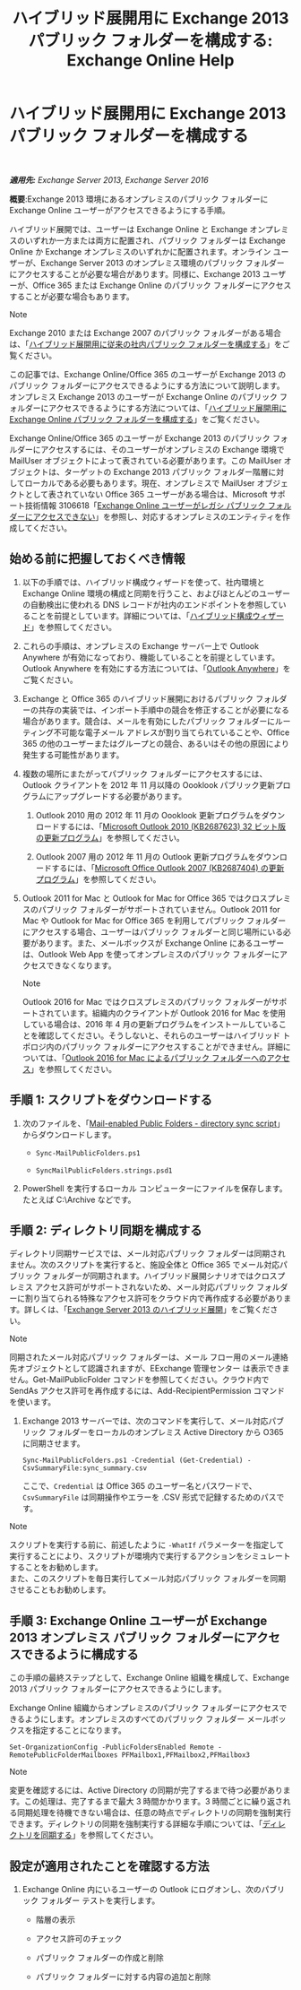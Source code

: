 ﻿---
title: 'ハイブリッド展開用に Exchange 2013 パブリック フォルダーを構成する: Exchange Online Help'
TOCTitle: ハイブリッド展開用に Exchange 2013 パブリック フォルダーを構成する
ms:assetid: b828520f-022c-4fcb-ab68-e1c330e87c33
ms:mtpsurl: https://technet.microsoft.com/ja-jp/library/Dn986544(v=EXCHG.150)
ms:contentKeyID: 65452438
ms.date: 05/22/2018
mtps_version: v=EXCHG.150
ms.translationtype: HT
---

# ハイブリッド展開用に Exchange 2013 パブリック フォルダーを構成する

 

_**適用先:** Exchange Server 2013, Exchange Server 2016_

**概要**:Exchange 2013 環境にあるオンプレミスのパブリック フォルダーに Exchange Online ユーザーがアクセスできるようにする手順。

ハイブリッド展開では、ユーザーは Exchange Online と Exchange オンプレミスのいずれか一方または両方に配置され、パブリック フォルダーは Exchange Online か Exchange オンプレミスのいずれかに配置されます。オンライン ユーザーが、Exchange Server 2013 のオンプレミス環境のパブリック フォルダーにアクセスすることが必要な場合があります。同様に、Exchange 2013 ユーザーが、Office 365 または Exchange Online のパブリック フォルダーにアクセスすることが必要な場合もあります。


> [!NOTE]
> Exchange 2010 または Exchange 2007 のパブリック フォルダーがある場合は、「<A href="configure-legacy-on-premises-public-folders-for-a-hybrid-deployment-exchange-2013-help.md">ハイブリッド展開用に従来の社内パブリック フォルダーを構成する</A>」をご覧ください。



この記事では、Exchange Online/Office 365 のユーザーが Exchange 2013 のパブリック フォルダーにアクセスできるようにする方法について説明します。オンプレミス Exchange 2013 のユーザーが Exchange Online のパブリック フォルダーにアクセスできるようにする方法については、「[ハイブリッド展開用に Exchange Online パブリック フォルダーを構成する](configure-exchange-online-public-folders-for-a-hybrid-deployment-exchange-2013-help.md)」をご覧ください。

Exchange Online/Office 365 のユーザーが Exchange 2013 のパブリック フォルダーにアクセスするには、そのユーザーがオンプレミスの Exchange 環境で MailUser オブジェクトによって表されている必要があります。この MailUser オブジェクトは、ターゲットの Exchange 2013 パブリック フォルダー階層に対してローカルである必要もあります。現在、オンプレミスで MailUser オブジェクトとして表されていない Office 365 ユーザーがある場合は、Microsoft サポート技術情報 3106618「[Exchange Online ユーザーがレガシ パブリック フォルダーにアクセスできない](https://go.microsoft.com/fwlink/p/?linkid=699451)」を参照し、対応するオンプレミスのエンティティを作成してください。

## 始める前に把握しておくべき情報

1.  以下の手順では、ハイブリッド構成ウィザードを使って、社内環境と Exchange Online 環境の構成と同期を行うこと、およびほとんどのユーザーの自動検出に使われる DNS レコードが社内のエンドポイントを参照していることを前提としています。詳細については、「[ハイブリッド構成ウィザード](https://technet.microsoft.com/ja-jp/library/hh529921\(v=exchg.150\))」を参照してください。

2.  これらの手順は、オンプレミスの Exchange サーバー上で Outlook Anywhere が有効になっており、機能していることを前提としています。Outlook Anywhere を有効にする方法については、「[Outlook Anywhere](outlook-anywhere-exchange-2013-help.md)」をご覧ください。

3.  Exchange と Office 365 のハイブリッド展開におけるパブリック フォルダーの共存の実装では、インポート手順中の競合を修正することが必要になる場合があります。競合は、メールを有効にしたパブリック フォルダーにルーティング不可能な電子メール アドレスが割り当てられていることや、Office 365 の他のユーザーまたはグループとの競合、あるいはその他の原因により発生する可能性があります。

4.  複数の場所にまたがってパブリック フォルダーにアクセスするには、Outlook クライアントを 2012 年 11 月以降の Oooklook パブリック更新プログラムにアップグレードする必要があります。
    
    1.  Outlook 2010 用の 2012 年 11 月の Oooklook 更新プログラムをダウンロードするには、「[Microsoft Outlook 2010 (KB2687623) 32 ビット版の更新プログラム](https://www.microsoft.com/ja-jp/download/details.aspx?id=35702)」を参照してください。
    
    2.  Outlook 2007 用の 2012 年 11 月の Outlook 更新プログラムをダウンロードするには、「[Microsoft Office Outlook 2007 (KB2687404) の更新プログラム](https://www.microsoft.com/ja-jp/download/details.aspx?id=35718)」を参照してください。

5.  Outlook 2011 for Mac と Outlook for Mac for Office 365 ではクロスプレミスのパブリック フォルダーがサポートされていません。Outlook 2011 for Mac や Outlook for Mac for Office 365 を利用してパブリック フォルダーにアクセスする場合、ユーザーはパブリック フォルダーと同じ場所にいる必要があります。また、メールボックスが Exchange Online にあるユーザーは、Outlook Web App を使ってオンプレミスのパブリック フォルダーにアクセスできなくなります。
    

    > [!NOTE]
    > Outlook 2016 for Mac ではクロスプレミスのパブリック フォルダーがサポートされています。組織内のクライアントが Outlook 2016 for Mac を使用している場合は、2016 年 4 月の更新プログラムをインストールしていることを確認してください。そうしないと、それらのユーザーはハイブリッド トポロジ内のパブリック フォルダーにアクセスすることができません。詳細については、「<A href="accessing-public-folders-with-outlook-2016-for-mac-exchange-2013-help.md">Outlook 2016 for Mac によるパブリック フォルダーへのアクセス</A>」を参照してください。



## 手順 1: スクリプトをダウンロードする

1.  次のファイルを、「[Mail-enabled Public Folders - directory sync script](https://www.microsoft.com/en-us/download/details.aspx?id=46381)」からダウンロードします。
    
      - `Sync-MailPublicFolders.ps1`
    
      - `SyncMailPublicFolders.strings.psd1`

2.  PowerShell を実行するローカル コンピューターにファイルを保存します。たとえば C:\\Archive などです。

## 手順 2: ディレクトリ同期を構成する

ディレクトリ同期サービスでは、メール対応パブリック フォルダーは同期されません。次のスクリプトを実行すると、施設全体と Office 365 でメール対応パブリック フォルダーが同期されます。ハイブリッド展開シナリオではクロスプレミス アクセス許可がサポートされないため、メール対応パブリック フォルダーに割り当てられる特殊なアクセス許可をクラウド内で再作成する必要があります。詳しくは、「[Exchange Server 2013 のハイブリッド展開](https://technet.microsoft.com/ja-jp/59e32000-4fcf-417f-a491-f1d8f9aeef9b\(exchg.150\)#doc)」をご覧ください。


> [!NOTE]
> 同期されたメール対応パブリック フォルダーは、メール フロー用のメール連絡先オブジェクトとして認識されますが、EExchange 管理センター は表示できません。Get-MailPublicFolder コマンドを参照してください。クラウド内で SendAs アクセス許可を再作成するには、Add-RecipientPermission コマンドを使います。



1.  Exchange 2013 サーバーでは、次のコマンドを実行して、メール対応パブリック フォルダーをローカルのオンプレミス Active Directory から O365 に同期させます。
    
        Sync-MailPublicFolders.ps1 -Credential (Get-Credential) -CsvSummaryFile:sync_summary.csv
    
    ここで、`Credential` は Office 365 のユーザー名とパスワードで、`CsvSummaryFile` は同期操作やエラーを .CSV 形式で記録するためのパスです。


> [!NOTE]
> スクリプトを実行する前に、前述したように <CODE>-WhatIf</CODE> パラメーターを指定して実行することにより、スクリプトが環境内で実行するアクションをシミュレートすることをお勧めします。<BR>また、このスクリプトを毎日実行してメール対応パブリック フォルダーを同期させることもお勧めします。



## 手順 3: Exchange Online ユーザーが Exchange 2013 オンプレミス パブリック フォルダーにアクセスできるように構成する

この手順の最終ステップとして、Exchange Online 組織を構成して、Exchange 2013 パブリック フォルダーにアクセスできるようにします。

Exchange Online 組織からオンプレミスのパブリック フォルダーにアクセスできるようにします。オンプレミスのすべてのパブリック フォルダー メールボックスを指定することになります。

    Set-OrganizationConfig -PublicFoldersEnabled Remote -RemotePublicFolderMailboxes PFMailbox1,PFMailbox2,PFMailbox3


> [!NOTE]
> 変更を確認するには、Active Directory の同期が完了するまで待つ必要があります。この処理は、完了するまで最大 3 時間かかります。3 時間ごとに繰り返される同期処理を待機できない場合は、任意の時点でディレクトリの同期を強制実行できます。ディレクトリの同期を強制実行する詳細な手順については、「<A href="http://technet.microsoft.com/ja-jp/library/jj151771.aspx">ディレクトリを同期する</A>」を参照してください。



## 設定が適用されたことを確認する方法

1.  Exchange Online 内にいるユーザーの Outlook にログオンし、次のパブリック フォルダー テストを実行します。
    
      - 階層の表示
    
      - アクセス許可のチェック
    
      - パブリック フォルダーの作成と削除
    
      - パブリック フォルダーに対する内容の追加と削除

